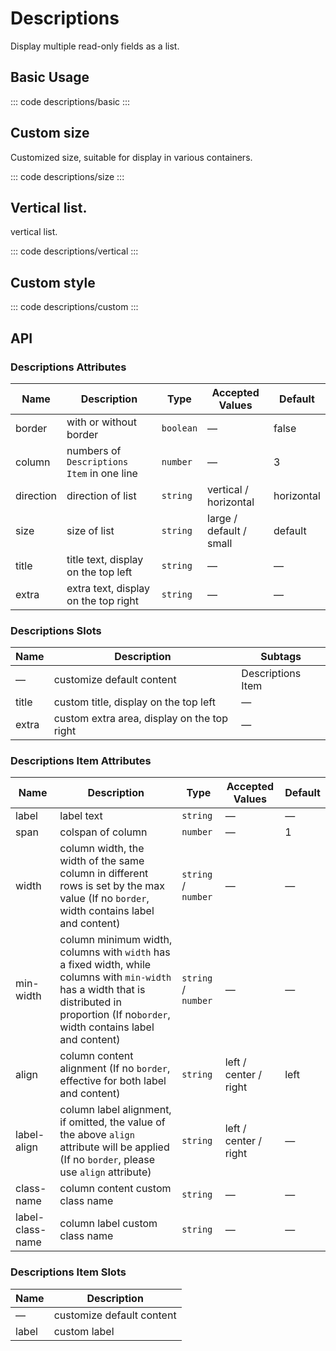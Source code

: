 <script setup>
  import basic from 'exam/descriptions/basic.vue'
  import size from 'exam/descriptions/size.vue'
  import vertical from 'exam/descriptions/vertical.vue'
  import custom from 'exam/descriptions/custom.vue'
</script>

# Descriptions

Display multiple read-only fields as a list.

## Basic Usage

::: code descriptions/basic
<basic></basic>
:::

## Custom size

Customized size, suitable for display in various containers.

::: code descriptions/size
<size></size>
:::

## Vertical list.

vertical list.

::: code descriptions/vertical
<vertical></vertical>
:::

## Custom style

::: code descriptions/custom
<custom></custom>
:::

## API

### Descriptions Attributes

| Name      | Description                                | Type      | Accepted Values         | Default    |
| --------- | ------------------------------------------ | --------- | ----------------------- | ---------- |
| border    | with or without border                     | `boolean` | —                       | false      |
| column    | numbers of `Descriptions Item` in one line | `number`  | —                       | 3          |
| direction | direction of list                          | `string`  | vertical / horizontal   | horizontal |
| size      | size of list                               | `string`  | large / default / small | default    |
| title     | title text, display on the top left        | `string`  | —                       | —          |
| extra     | extra text, display on the top right       | `string`  | —                       | —          |

### Descriptions Slots

| Name  | Description                                 | Subtags           |
| ----- | ------------------------------------------- | ----------------- |
| —     | customize default content                   | Descriptions Item |
| title | custom title, display on the top left       | —                 |
| extra | custom extra area, display on the top right | —                 |

### Descriptions Item Attributes

| Name             | Description                                                                                                                                                                                  | Type                | Accepted Values       | Default |
| ---------------- | -------------------------------------------------------------------------------------------------------------------------------------------------------------------------------------------- | ------------------- | --------------------- | ------- |
| label            | label text                                                                                                                                                                                   | `string`            | —                     | —       |
| span             | colspan of column                                                                                                                                                                            | `number`            | —                     | 1       |
| width            | column width, the width of the same column in different rows is set by the max value (If no `border`, width contains label and content)                                                      | `string` / `number` | —                     | —       |
| min-width        | column minimum width, columns with `width` has a fixed width, while columns with `min-width` has a width that is distributed in proportion (If no`border`, width contains label and content) | `string` / `number` | —                     | —       |
| align            | column content alignment (If no `border`, effective for both label and content)                                                                                                              | `string`            | left / center / right | left    |
| label-align      | column label alignment, if omitted, the value of the above `align` attribute will be applied (If no `border`, please use `align` attribute)                                                  | `string`            | left / center / right | —       |
| class-name       | column content custom class name                                                                                                                                                             | `string`            | —                     | —       |
| label-class-name | column label custom class name                                                                                                                                                               | `string`            | —                     | —       |

### Descriptions Item Slots

| Name  | Description               |
| ----- | ------------------------- |
| —     | customize default content |
| label | custom label              |
